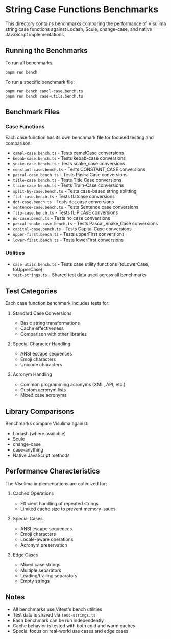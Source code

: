# String Case Functions Benchmarks

This directory contains benchmarks comparing the performance of Visulima string case functions against Lodash, Scule, change-case, and native JavaScript implementations.

## Running the Benchmarks

To run all benchmarks:

```bash
pnpm run bench
```

To run a specific benchmark file:

```bash
pnpm run bench camel-case.bench.ts
pnpm run bench case-utils.bench.ts
```

## Benchmark Files

### Case Functions

Each case function has its own benchmark file for focused testing and comparison:

- `camel-case.bench.ts` - Tests camelCase conversions
- `kebab-case.bench.ts` - Tests kebab-case conversions
- `snake-case.bench.ts` - Tests snake_case conversions
- `constant-case.bench.ts` - Tests CONSTANT_CASE conversions
- `pascal-case.bench.ts` - Tests PascalCase conversions
- `title-case.bench.ts` - Tests Title Case conversions
- `train-case.bench.ts` - Tests Train-Case conversions
- `split-by-case.bench.ts` - Tests case-based string splitting
- `flat-case.bench.ts` - Tests flatcase conversions
- `dot-case.bench.ts` - Tests dot.case conversions
- `sentence-case.bench.ts` - Tests Sentence case conversions
- `flip-case.bench.ts` - Tests fLiP cAsE conversions
- `no-case.bench.ts` - Tests no case conversions
- `pascal-snake-case.bench.ts` - Tests Pascal_Snake_Case conversions
- `capital-case.bench.ts` - Tests Capital Case conversions
- `upper-first.bench.ts` - Tests upperFirst conversions
- `lower-first.bench.ts` - Tests lowerFirst conversions

### Utilities

- `case-utils.bench.ts` - Tests case utility functions (toLowerCase, toUpperCase)
- `test-strings.ts` - Shared test data used across all benchmarks

## Test Categories

Each case function benchmark includes tests for:

1. Standard Case Conversions
   - Basic string transformations
   - Cache effectiveness
   - Comparison with other libraries

2. Special Character Handling
   - ANSI escape sequences
   - Emoji characters
   - Unicode characters

3. Acronym Handling
   - Common programming acronyms (XML, API, etc.)
   - Custom acronym lists
   - Mixed case acronyms

## Library Comparisons

Benchmarks compare Visulima against:

- Lodash (where available)
- Scule
- change-case
- case-anything
- Native JavaScript methods

## Performance Characteristics

The Visulima implementations are optimized for:

1. Cached Operations
   - Efficient handling of repeated strings
   - Limited cache size to prevent memory issues

2. Special Cases
   - ANSI escape sequences
   - Emoji characters
   - Locale-aware operations
   - Acronym preservation

3. Edge Cases
   - Mixed case strings
   - Multiple separators
   - Leading/trailing separators
   - Empty strings

## Notes

- All benchmarks use Vitest's bench utilities
- Test data is shared via `test-strings.ts`
- Each benchmark can be run independently
- Cache behavior is tested with both cold and warm caches
- Special focus on real-world use cases and edge cases
